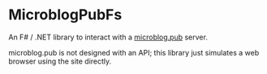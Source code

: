 # MicroblogPubFs

An F# / .NET library to interact with a [microblog.pub](https://docs.microblog.pub) server.

microblog.pub is not designed with an API; this library just simulates a web browser using the site directly.
